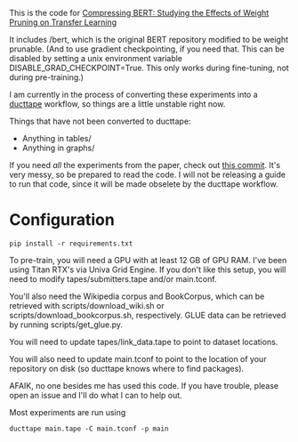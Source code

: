 This is the code for [Compressing BERT: Studying the Effects of Weight Pruning on Transfer Learning](https://arxiv.org/abs/2002.08307)

It includes /bert, which is the original BERT repository modified to be weight prunable. (And to use gradient checkpointing, if you need that. This can be disabled by setting a unix environment variable DISABLE_GRAD_CHECKPOINT=True. This only works during fine-tuning, not during pre-training.)

I am currently in the process of converting these experiments into a [ducttape](https://github.com/jhclark/ducttape) workflow, so things are a little unstable right now.

Things that have not been converted to ducttape:
- Anything in tables/
- Anything in graphs/

If you need *all* the experiments from the paper, check out [this commit](https://github.com/mitchellgordon95/bert-prune/commit/1fd8be2250e427e8338863feb52847c6547cd7ba). It's very messy, so be prepared to read the code. I will not be releasing a guide to run that code, since it will be made obselete by the ducttape workflow.

Configuration
=============

    pip install -r requirements.txt

To pre-train, you will need a GPU with at least 12 GB of GPU RAM. I've been using Titan RTX's via Univa Grid Engine. If you don't like this setup, you will need to modify tapes/submitters.tape and/or main.tconf.

You'll also need the Wikipedia corpus and BookCorpus, which can be retrieved with scripts/download_wiki.sh or scripts/download_bookcorpus.sh, respectively. GLUE data can be retrieved by running scripts/get_glue.py.

You will need to update tapes/link_data.tape to point to dataset locations.

You will also need to update main.tconf to point to the location of your repository on disk (so ducttape knows where to find packages).

AFAIK, no one besides me has used this code. If you have trouble, please open an issue and I'll do what I can to help out.

Most experiments are run using

    ducttape main.tape -C main.tconf -p main
